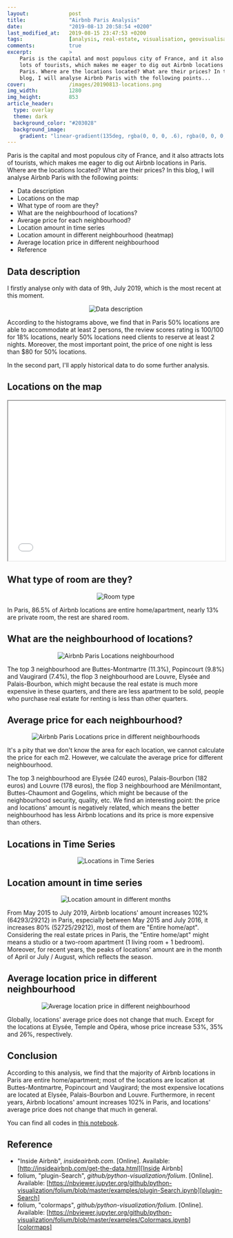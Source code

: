 ```yaml
---
layout:             post
title:              "Airbnb Paris Analysis"
date:               "2019-08-13 20:58:54 +0200"
last_modified_at:   2019-08-15 23:47:53 +0200
tags:               [analysis, real-estate, visualisation, geovisualisation]
comments:           true
excerpt:            >
    Paris is the capital and most populous city of France, and it also attracts
    lots of tourists, which makes me eager to dig out Airbnb locations in
    Paris. Where are the locations located? What are their prices? In this
    blog, I will analyse Airbnb Paris with the following points...
cover:              /images/20190813-locations.png
img_width:          1280
img_height:         853
article_header:
  type: overlay
  theme: dark
  background_color: "#203028"
  background_image:
    gradient: "linear-gradient(135deg, rgba(0, 0, 0, .6), rgba(0, 0, 0, .4))"
---
```


Paris is the capital and most populous city of France, and it also attracts
lots of tourists, which makes me eager to dig out Airbnb locations in Paris.
Where are the locations located? What are their prices? In this blog, I will
analyse Airbnb Paris with the following points:
- Data description
- Locations on the map
- What type of room are they?
- What are the neighbourhood of locations?
- Average price for each neighbourhood?
- Location amount in time series
- Location amount in different neighbourhood (heatmap)
- Average location price in different neighbourhood
- Reference

## Data description
I firstly analyse only with data of 9th, July 2019, which is the most recent at
this moment.

<p align="center">
  <img alt="Data description"
  src="{{ site.baseurl }}/images/20190813-data-description.png"/>
</p>

According to the histograms above, we find that in Paris 50% locations are able
to accommodate at least 2 persons, the review scores rating is 100/100 for 18%
locations, nearly 50% locations need clients to reserve at least 2 nights.
Moreover, the most important point, the price of one night is less than $80 for
50% locations.

In the second part, I'll apply historical data to do some further analysis.

## Locations on the map
<iframe
  src="{{ site.baseurl }}/images/20190813-locations-190709.html"
  style="display: block; width:100%; height: 370px">
  <p>Airbnb Paris Locations 20190709</p>
</iframe>

## What type of room are they?

<p align="center">
  <img alt="Room type"
  src="{{ site.baseurl }}/images/20190813-room-types.png"/>
</p>

In Paris, 86.5% of Airbnb locations are entire home/apartment, nearly 13% are
private room, the rest are shared room.

## What are the neighbourhood of locations?

<p align="center">
  <img alt="Airbnb Paris Locations neighbourhood"
  src="{{ site.baseurl }}/images/20190813-neighbourhood-locations-190709.png"/>
</p>

The top 3 neighbourhood are Buttes-Montmartre (11.3%), Popincourt (9.8%) and
Vaugirard (7.4%), the flop 3 neighbourhood are Louvre, Elysée and
Palais-Bourbon, which might because the real estate is much more expensive in
these quarters, and there are less apartment to be sold, people who purchase
real estate for renting is less than other quarters.

## Average price for each neighbourhood?

<p align="center">
  <img alt="Airbnb Paris Locations price in different neighbourhoods"
  src="{{ site.baseurl }}/images/20190813-neighbourhood-locations-price-190709.png"/>
</p>

It's a pity that we don't know the area for each location, we cannot calculate
the price for each m2. However, we calculate the average price for different
neighbourhood.

The top 3 neighbourhood are Elysée (240 euros), Palais-Bourbon (182 euros) and
Louvre (178 euros), the flop 3 neighbourhood are Ménilmontant, Buttes-Chaumont
and Gogelins, which might be because of the neighbourhood security, quality,
etc. We find an interesting point: the price and locations' amount is
negatively related, which means the better neighbourhood has less Airbnb
locations and its price is more expensive than others.

## Locations in Time Series

<p align="center">
  <img src="{{ site.baseurl }}/images/20190813-location-history.gif"
       style="max-width: 720px"
       alt="Locations in Time Series">
</p>

## Location amount in time series

<p align="center">
  <img alt="Location amount in different months"
  src="{{ site.baseurl }}/images/20190813-locations-amount-ts.png"/>
</p>

From May 2015 to July 2019, Airbnb locations' amount increases 102%
(64293/29212) in Paris, especially between May 2015 and July 2016, it increases
80% (52725/29212), most of them are "Entire home/apt". Considering the real
estate prices in Paris, the "Entire home/apt" might means a studio or a
two-room apartment (1 living room + 1 bedroom). Moreover, for recent years, the
peaks of locations' amount are in the month of April or July / August, which
reflects the season.

## Average location price in different neighbourhood

<p align="center">
  <img src="{{ site.baseurl }}/images/20190813-neighbourhood-locations-price-history.gif"
       style="max-width: 720px"
       alt="Average location price in different neighbourhood">
</p>

Globally, locations' average price does not change that much. Except for the
locations at Elysée, Temple and Opéra, whose price increase 53%, 35% and 26%,
respectively.

## Conclusion
According to this analysis, we find that the majority of Airbnb locations in
Paris are entire home/apartment; most of the locations are location at
Buttes-Montmartre, Popincourt and Vaugirard; the most expensive locations are
located at Elysée, Palais-Bourbon and Louvre. Furthermore, in recent years,
Airbnb locations' amount increases 102% in Paris, and locations' average price
does not change that much in general.

You can find all codes in [this notebook][notebook].


## Reference
- "Inside Airbnb", _insideairbnb.com_. [Online]. Available: [http://insideairbnb.com/get-the-data.html][Inside Airbnb]
- folium, "plugin-Search", _github/python-visualization/folium_. [Online]. Available: [https://nbviewer.jupyter.org/github/python-visualization/folium/blob/master/examples/plugin-Search.ipynb][plugin-Search]
- folium, "colormaps", _github/python-visualization/folium_. [Online]. Available: [https://nbviewer.jupyter.org/github/python-visualization/folium/blob/master/examples/Colormaps.ipynb][colormaps]

[notebook]: https://github.com/jingwen-z/python-playground/blob/master/analysis/Airbnb%20Paris/airbnb_paris_analysis.ipynb
[Inside Airbnb]: http://insideairbnb.com/get-the-data.html
[plugin-Search]: https://nbviewer.jupyter.org/github/python-visualization/folium/blob/master/examples/plugin-Search.ipynb
[colormaps]: https://nbviewer.jupyter.org/github/python-visualization/folium/blob/master/examples/Colormaps.ipynb
